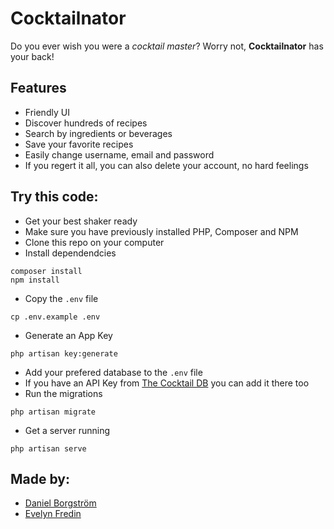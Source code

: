 # Cocktailnator

Do you ever wish you were a _cocktail master_? Worry not, **Cocktailnator** has your back!

## Features

-   Friendly UI
-   Discover hundreds of recipes
-   Search by ingredients or beverages
-   Save your favorite recipes
-   Easily change username, email and password
-   If you regert it all, you can also delete your account, no hard feelings

## Try this code:

-   Get your best shaker ready
-   Make sure you have previously installed PHP, Composer and NPM
-   Clone this repo on your computer
-   Install dependendcies

```
composer install
npm install
```

-   Copy the `.env` file

```
cp .env.example .env
```

-   Generate an App Key

```
php artisan key:generate
```

-   Add your prefered database to the `.env` file
-   If you have an API Key from [The Cocktail DB](https://www.thecocktaildb.com/api.php) you can add it there too
-   Run the migrations

```
php artisan migrate
```

-   Get a server running

```
php artisan serve
```

## Made by:

-   [Daniel Borgström](https://github.com/danielmedb)
-   [Evelyn Fredin](https://github.com/evelynfredin)
